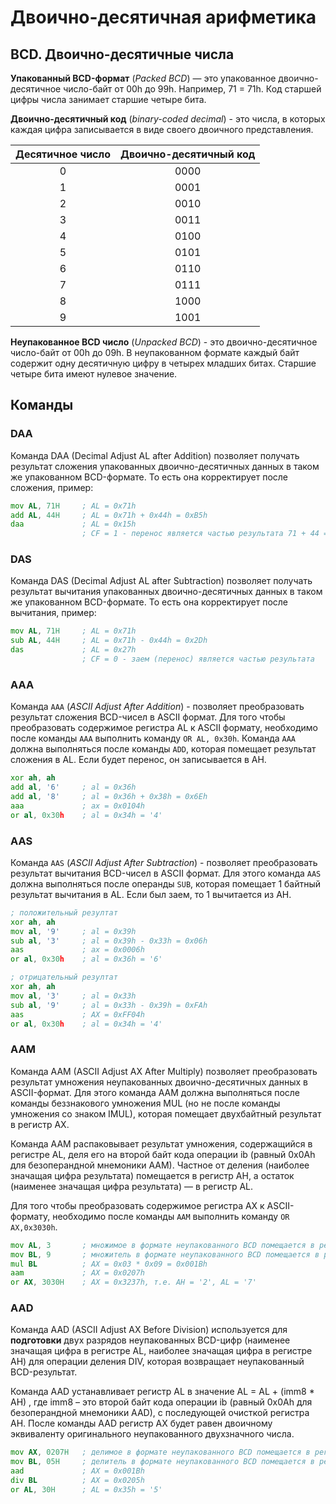 # Двоично-десятичная арифметика

## BCD. Двоично-десятичные числа

**Упакованный BCD-формат** (_Packed BCD_) — это упакованное двоично-десятичное число-байт от 00h до 99h.
Например, 71 = 71h. Код старшей цифры числа занимает старшие четыре бита.

**Двоично-десятичный код** (_binary-coded decimal_) -
это числа, в которых каждая цифра записывается в виде своего двоичного представления.

| Десятичное число | Двоично-десятичный код |
|:----------------:|:----------------------:|
|        0         |          0000          |
|        1         |          0001          |
|        2         |          0010          |
|        3         |          0011          |
|        4         |          0100          |
|        5         |          0101          |
|        6         |          0110          |
|        7         |          0111          |
|        8         |          1000          |
|        9         |          1001          |

**Неупакованное BCD число** (_Unpacked BCD_) -
это двоично-десятичное число-байт от 00h до 09h.
В неупакованном формате каждый байт содержит одну десятичную цифру в четырех младших битах.
Старшие четыре бита имеют нулевое значение.

## Команды

### DAA

Команда DAA (Decimal Adjust AL after Addition)
позволяет получать результат сложения упакованных двоично-десятичных данных в таком же упакованном BCD-формате.
То есть она корректирует после сложения, пример:

```asm
mov AL, 71H     ; AL = 0x71h
add AL, 44H     ; AL = 0x71h + 0x44h = 0xB5h
daa             ; AL = 0x15h
                ; CF = 1 - перенос является частью результата 71 + 44 = 115
```

### DAS

Команда DAS (Decimal Adjust AL after Subtraction)
позволяет получать результат вычитания упакованных двоично-десятичных данных в таком же упакованном BCD-формате.
То есть она корректирует после вычитания, пример:

```asm
mov AL, 71H     ; AL = 0x71h
sub AL, 44H     ; AL = 0x71h - 0x44h = 0x2Dh
das             ; AL = 0x27h
                ; CF = 0 - заем (перенос) является частью результата
```

### AAA

Команда `AAA` (_ASCII Adjust After Addition_) -
позволяет преобразовать результат сложения BCD-чисел в ASCII формат.
Для того чтобы преобразовать содержимое регистра AL к ASCII формату, необходимо после команды `AAA` выполнить команду
```OR AL, 0x30h```. Команда `AAA` должна выполняться после команды `ADD`, которая помещает результат сложения в AL.
Если будет перенос, он записывается в AH.

```asm
xor ah, ah
add al, '6'     ; al = 0x36h
add al, '8'     ; al = 0x36h + 0x38h = 0x6Eh
aaa             ; ax = 0x0104h
or al, 0x30h    ; al = 0x34h = '4'
```

### AAS

Команда `AAS` (_ASCII Adjust After Subtraction_) -
позволяет преобразовать результат вычитания BCD-чисел в ASCII формат.
Для этого команда `AAS` должна выполняться после операнды `SUB`, которая помещает 1 байтный результат вычитания в AL.
Если был заем, то 1 вычитается из AH.

```asm
; положительный резултат
xor ah, ah
mov al, '9'     ; al = 0x39h
sub al, '3'     ; al = 0x39h - 0x33h = 0x06h
aas             ; ax = 0x0006h
or al, 0x30h    ; al = 0x36h = '6'

; отрицательный резултат
xor ah, ah
mov al, '3'     ; al = 0x33h
sub al, '9'     ; al = 0x33h - 0x39h = 0xFAh
aas             ; AX = 0xFF04h 
or al, 0x30h    ; al = 0x34h = '4'
``` 

### AAM

Команда AAM (ASCII Adjust AX After Multiply) позволяет преобразовать результат умножения неупакованных
двоично-десятичных данных в ASCII-формат. Для этого команда AAM должна выполняться после команды беззнакового умножения
MUL (но не после команды умножения со знаком IMUL), которая помещает двухбайтный результат в регистр AX.

Команда AAM распаковывает результат умножения, содержащийся в регистре AL, деля его на второй байт кода операции ib
(равный 0x0Ah для безоперандной мнемоники AAM). Частное от деления (наиболее значащая цифра результата) помещается в
регистр AH, а остаток (наименее значащая цифра результата) — в регистр AL.

Для того чтобы преобразовать содержимое регистра AX к ASCII-формату, необходимо после команды `AAM` выполнить
команду `OR AX,0x3030h`.

```asm
mov AL, 3       ; множимое в формате неупакованного BCD помещается в регистр AL
mov BL, 9       ; множитель в формате неупакованного BCD помещается в регистр BL
mul BL          ; AX = 0x03 * 0x09 = 0x001Bh
aam             ; AX = 0x0207h
or AX, 3030H    ; AX = 0x3237h, т.е. AH = '2', AL = '7'
```

### AAD

Команда AAD (ASCII Adjust AX Before Division) используется для **подготовки** двух разрядов неупакованных BCD-цифр
(наименее значащая цифра в регистре AL, наиболее значащая цифра в регистре AH) для операции деления DIV, которая
возвращает неупакованный BCD-результат.

Команда AAD устанавливает регистр AL в значение AL = AL + (imm8 * AH) , где imm8 – это второй байт кода операции ib
(равный 0x0Ah для безоперандной мнемоники AAD), с последующей очисткой регистра AH. После команды AAD регистр AX будет
равен двоичному эквиваленту оригинального неупакованного двухзначного числа.

```asm
mov AX, 0207H   ; делимое в формате неупакованного BCD помещается в регистр AX
mov BL, 05H     ; делитель в формате неупакованного BCD помещается в регистр BL
aad             ; AX = 0x001Bh
div BL          ; AX = 0x0205h
or AL, 30H      ; AL = 0x35h = '5'
```


